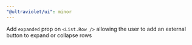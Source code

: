 ```yaml
---
"@ultraviolet/ui": minor
---
```


Add `expanded` prop on `<List.Row />` allowing the user to add an external button to expand or collapse rows
